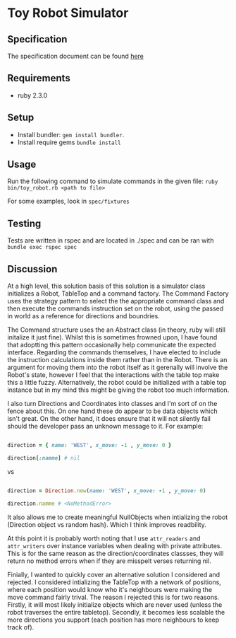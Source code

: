 # Toy Robot Simulator

## Specification
The specification document can be found [here](docs/code_test_robot.pdf)

## Requirements
* ruby 2.3.0

## Setup
* Install bundler: ```gem install bundler```.
* Install require gems ```bundle install```

## Usage

Run the following command to simulate commands in the given file:
```ruby bin/toy_robot.rb <path to file>```

For some examples, look in ```spec/fixtures```

## Testing
Tests are written in rspec and are located in ./spec and can be ran with ```bundle exec rspec spec```


## Discussion
At a high level, this solution basis of this solution is a simulator class initializes a Robot, TableTop and
a command factory. The Command Factory uses the strategy pattern to select the the appropriate command class
and then execute the commands instruction set on the robot, using the passed in world as a reference for
directions and boundries.

The Command structure uses the an Abstract class (in theory, ruby will still initalize it just fine). Whilst
this is sometimes frowned upon, I have found that adoptting this pattern occasionally help communicate the
expected interface. Regarding the commands themselves, I have elected to include the instruction calculations
inside them rather than in the Robot. There is an argument for moving them into the robot itself as it gerenally
will involve the Robot's state, however I feel that the interactions with the table top make this a little fuzzy.
Alternatively, the robot could be initialized with a table top instance but in my mind this might be giving the
robot too much information.

I also turn Directions and Coordinates into classes and I'm sort of on the fence about this. On one hand
these do appear to be data objects which isn't great. On the other hand, it does ensure that it will not
silently fail should the developer pass an unknown message to it. For example:

```ruby

direction = { name: 'WEST', x_move: -1 , y_move: 0 }

direction[:namme] # nil

```

vs


```ruby

direction = Direction.new(name: 'WEST', x_move: -1 , y_move: 0)

direction.namme # <NoMethodError>

```

It also allows me to create meaningful NullObjects when intializing the robot (Direction object vs random hash}.
Which I think improves readbility.

At this point it is probably worth noting that I use ```attr_readers``` and ```attr_writers``` over instance variables
when dealing with private attributes. This is for the same reason as the direction/coordinates classses, they will return
no method errors when if they are misspelt verses returning nil.

Finially, I wanted to quickly cover an alternative solution I considered and rejected. I considered intializing the TableTop
with a network of positions, where each position would know who it's neighbours were making the move command fairly trival.
The reason I rejected this is for two reasons. Firstly, it will most likely initialize objects which are never used (unless
the robot traverses the entire tabletop). Secondly, it becomes less scalable the more directions you support (each position
has more neighbours to keep track of).


